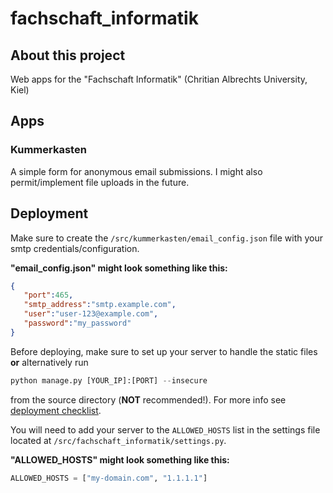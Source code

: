 # fachschaft_informatik
## About this project
Web apps for the "Fachschaft Informatik" (Chritian Albrechts University, Kiel)

## Apps
### Kummerkasten
A simple form for anonymous email submissions. I might also permit/implement file uploads in the future.

## Deployment
Make sure to create the `/src/kummerkasten/email_config.json` file with your smtp credentials/configuration.

**"email_config.json" might look something like this:**
```json
{
   "port":465,
   "smtp_address":"smtp.example.com",
   "user":"user-123@example.com",
   "password":"my_password"
}
```

Before deploying, make sure to set up your server to handle the static files **or** alternatively run 
```python 
python manage.py [YOUR_IP]:[PORT] --insecure
```
from the source directory (**NOT** recommended!). For more info see [deployment checklist](https://docs.djangoproject.com/en/4.1/howto/deployment/checklist/).

You will need to add your server to the `ALLOWED_HOSTS` list in the settings file located at `/src/fachschaft_informatik/settings.py`.

**"ALLOWED_HOSTS" might look something like this:**
```python
ALLOWED_HOSTS = ["my-domain.com", "1.1.1.1"]
```
